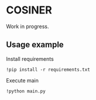 # COSINER

Work in progress.

## Usage example

Install requirements

    !pip install -r requirements.txt

Execute main

    !python main.py
